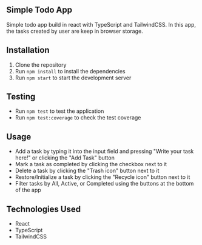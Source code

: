 ## Simple Todo App

Simple todo app build in react with TypeScript and TailwindCSS.
In this app, the tasks created by user are keep in browser storage.

## Installation

1. Clone the repository
2. Run `npm install` to install the dependencies
3. Run `npm start` to start the development server

## Testing

- Run `npm test` to test the application
- Run `npm test:coverage` to check the test coverage

## Usage

- Add a task by typing it into the input field and pressing "Write your task here!" or clicking the "Add Task" button
- Mark a task as completed by clicking the checkbox next to it
- Delete a task by clicking the "Trash icon" button next to it
- Restore/Initialize a task by clicking the "Recycle icon" button next to it
- Filter tasks by All, Active, or Completed using the buttons at the bottom of the app

## Technologies Used

- React
- TypeScript
- TailwindCSS
